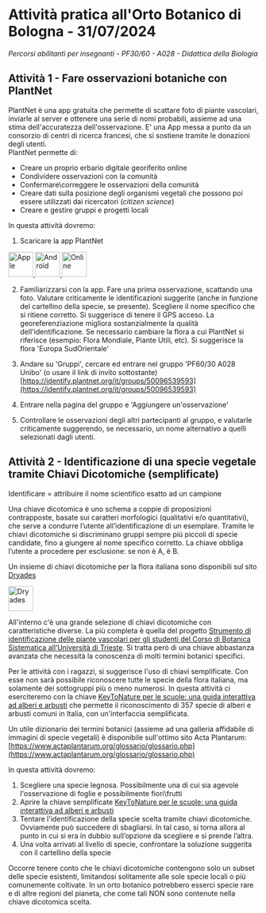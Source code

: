 # Attività pratica all'Orto Botanico di Bologna - 31/07/2024  
_Percorsi abilitanti per insegnanti - PF30/60 - A028 - Didattica della Biologia_  

## Attività 1 - Fare osservazioni botaniche con PlantNet

PlantNet è una app gratuita che permette di scattare foto di piante vascolari, inviarle al server e ottenere una serie di nomi probabili, assieme ad una stima dell'accuratezza dell'osservazione. 
E' una App messa a punto da un consorzio di centri di ricerca francesi, che si sostiene tramite le donazioni degli utenti.  
PlantNet permette di:  

- Creare un proprio erbario digitale georiferito online
- Condividere osservazioni con la comunità
- Confermare\correggere le osservazioni della comunità
- Creare dati sulla posizione degli organismi vegetali che possono poi essere utilizzati dai ricercatori (_citizen science_)
- Creare e gestire gruppi e progetti locali

In questa attività dovremo:  
1. Scaricare la app PlantNet

 <a href="http://apple.co/2cMtWgu">
  <img src="https://plantnet.org/wp-content/uploads/2017/06/Download_on_the_App_Store_Badge.svg_-768x228.png" alt="Apple" style="height:50px;">
</a> 


 <a href="http://bit.ly/1K4D1eU">
  <img src="https://plantnet.org/wp-content/uploads/2017/06/Get_it_on_Google_play.svg-2-300x88.png" alt="Android" style="height:50px;">
</a> 

 <a href="https://identify.plantnet.org/">
  <img src="https://plantnet.org/wp-content/uploads/2017/08/identifyEN.png" alt="Online" style="height:50px;">
</a> 

2. Familiarizzarsi con la app. Fare una prima osservazione, scattando una foto. Valutare criticamente le identificazioni suggerite (anche in funzione del cartellino della specie, se presente). Scegliere il nome specifico che si ritiene corretto. Si suggerisce di tenere il GPS acceso. La georeferenziazione migliora sostanzialmente la qualità dell'identificazione. Se necessario cambiare la flora a cui PlantNet si riferisce (esempio: Flora Mondiale, Piante Utili, etc). Si suggerisce la flora 'Europa SudOrientale'  

3. Andare su 'Gruppi', cercare ed entrare nel gruppo 'PF60/30 A028 Unibo' (o usare il link di invito sottostante)
[https://identify.plantnet.org/it/groups/50096539593](https://identify.plantnet.org/it/groups/50096539593)

4. Entrare nella pagina del gruppo e 'Aggiungere un'osservazione'

5. Controllare le osservazioni degli altri partecipanti al gruppo, e valutarle criticamente suggerendo, se necessario, un nome alternativo a quelli selezionati dagli utenti. 



## Attività 2 - Identificazione di una specie vegetale tramite Chiavi Dicotomiche (semplificate)  
Identificare = attribuire il nome scientifico esatto ad un campione  

Una chiave dicotomica è uno schema a coppie di proposizioni contrapposte, basate sui caratteri morfologici (qualitativi e/o quantitativi), che serve a condurre l’utente all’identificazione di un esemplare. Tramite le chiavi dicotomiche si discriminano gruppi sempre piú piccoli di specie candidate, fino a giungere al nome specifico corretto. La chiave obbliga l’utente a procedere per esclusione: se non è A, è B. 

Un insieme di chiavi dicotomiche per la flora italiana sono disponibili sul sito [Dryades](https://dryades.units.it/home/index.php)

 <a href="https://dryades.units.it/home/index.php">
  <img src="https://dryades.units.it/home/img/logo.png" alt="Dryades" style="height:50px;">
</a> 

All'interno c'è una grande selezione di chiavi dicotomiche con caratteristiche diverse. La più completa è quella del progetto [Strumento di identificazione delle piante vascolari per gli studenti del Corso di Botanica Sistematica all’Università di Trieste](https://dryades.units.it/home/index.php?procedure=ext_key_home&key_type=plants&key_id=13581). Si tratta però di una chiave abbastanza avanzata che necessità la conoscenza di molti termini botanici specifici.  

Per le attività con i ragazzi, si suggerisce l'uso di chiavi semplificate. Con esse non sarà possibile riconoscere tutte le specie della flora italiana, ma solamente dei sottogruppi più o meno numerosi. In questa attività ci eserciteremo con la chiave [KeyToNature per le scuole: una guida interattiva ad alberi e arbusti](https://dryades.units.it/home/index.php?procedure=ext_key_home&key_id=3182&key_type=plants) che permette il riconoscimento di 357 specie di alberi e arbusti comuni in Italia, con un'interfaccia semplificata. 

Un utile dizionario dei termini botanici (assieme ad una galleria affidabile di immagini di specie vegetali) è disponibile sull'ottimo sito Acta Plantarum: [https://www.actaplantarum.org/glossario/glossario.php](https://www.actaplantarum.org/glossario/glossario.php)  

In questa attività dovremo:  
1. Scegliere una specie legnosa. Possibilmente una di cui sia agevole l'osservazione di foglie e possibilmente fiori\frutti
2. Aprire la chiave semplificate [KeyToNature per le scuole: una guida interattiva ad alberi e arbusti](https://dryades.units.it/home/index.php?procedure=ext_key_home&key_id=3182&key_type=plants)
3. Tentare l'identificazione della specie scelta tramite chiavi dicotomiche. Ovviamente può succedere di sbagliarsi. In tal caso, si torna allora al punto in cui si era in dubbio sull’opzione da scegliere e si prende l’altra.  
4. Una volta arrivati al livello di specie, confrontare la soluzione suggerita con il cartellino della specie

Occorre tenere conto che le chiavi dicotomiche contengono solo un subset delle specie esistenti, limitandosi solitamente alle sole specie locali o più comunemente coltivate. In un orto botanico potrebbero esserci specie rare e di altre regioni del pianeta, che come tali NON sono contenute nella chiave dicotomica scelta.  
